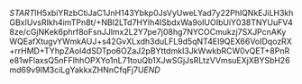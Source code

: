 $START$lH5xbiYRzbCtiJaC1JnH143Ybkp0JsVyUweLYad7y22PhlQNkEJiLH3khGBxIUvsRIkh4imTPn8t/+NBl2LTd7HYlh4ISbdxWa9oIUOIbUiY038TNYUuFV48ze/cGjNKek6phrf8oFsnJJlmx2L2Y7pe7j08hg7NYCOCmukzj7SXJPcnAKyWQEafXtugvYWmkAUJ+s42GvXLxdh3duLFL9d5qNT4EI9QEX66VoIDqozRX+rrHMD+TYhpZAol4dSDTpo6OZaJ2pBYttdmkI3JkWwkbRCW0vQET+8PnRe81wFlaxsQ5nFFIhhOPXYo1nL71touQb1XJwSGjJsRLtzVVmsuEXjXBYSbH26md69v9lM3ciLgYakkxZHNnCfqFj7U$END$